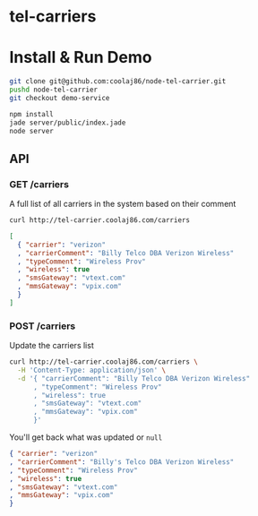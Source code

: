 # tel-carriers

# Install & Run Demo

```bash
git clone git@github.com:coolaj86/node-tel-carrier.git
pushd node-tel-carrier
git checkout demo-service

npm install
jade server/public/index.jade
node server
```

## API

### GET /carriers

A full list of all carriers in the system based on their comment

```bash
curl http://tel-carrier.coolaj86.com/carriers
```

```json
[
  { "carrier": "verizon"
  , "carrierComment": "Billy Telco DBA Verizon Wireless"
  , "typeComment": "Wireless Prov"
  , "wireless": true
  , "smsGateway": "vtext.com"
  , "mmsGateway": "vpix.com"
  }
]
```

### POST /carriers

Update the carriers list

```bash
curl http://tel-carrier.coolaj86.com/carriers \
  -H 'Content-Type: application/json' \
  -d '{ "carrierComment": "Billy Telco DBA Verizon Wireless"
      , "typeComment": "Wireless Prov"
      , "wireless": true
      , "smsGateway": "vtext.com"
      , "mmsGateway": "vpix.com"
      }'
```

You'll get back what was updated or `null`

```json
{ "carrier": "verizon"
, "carrierComment": "Billy's Telco DBA Verizon Wireless"
, "typeComment": "Wireless Prov"
, "wireless": true
, "smsGateway": "vtext.com"
, "mmsGateway": "vpix.com"
}
```
